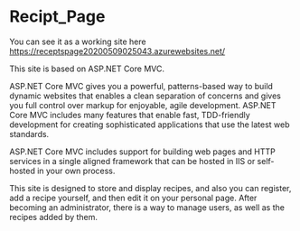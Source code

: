 # Recipt_Page
You can see it as a working site here https://receptspage20200509025043.azurewebsites.net/

This site is based on ASP.NET Core MVC.

ASP.NET Core MVC gives you a powerful, patterns-based way to build dynamic websites that enables a clean separation of concerns and gives you full control over markup for enjoyable, agile development. ASP.NET Core MVC includes many features that enable fast, TDD-friendly development for creating sophisticated applications that use the latest web standards.

ASP.NET Core MVC includes support for building web pages and HTTP services in a single aligned framework that can be hosted in IIS or self-hosted in your own process.

This site is designed to store and display recipes, and also you can register, add a recipe yourself, and then edit it on your personal page. After becoming an administrator, there is a way to manage users, as well as the recipes added by them.
